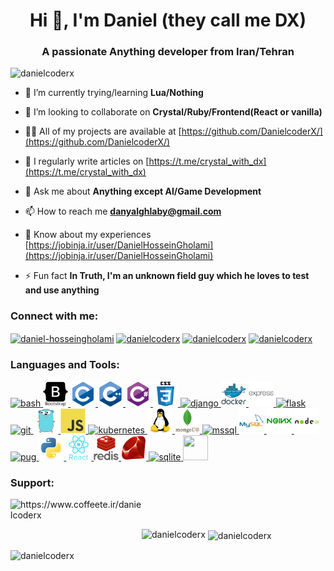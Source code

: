 <h1 align="center">Hi 👋, I'm Daniel (they call me DX)</h1>
<h3 align="center">A passionate Anything developer from Iran/Tehran</h3>

<p align="left"> <img src="https://komarev.com/ghpvc/?username=danielcoderx&label=Profile%20views&color=0e75b6&style=flat" alt="danielcoderx" /> </p>

- 🌱 I’m currently trying/learning **Lua/Nothing**

- 👯 I’m looking to collaborate on **Crystal/Ruby/Frontend(React or vanilla)**

- 👨‍💻 All of my projects are available at [https://github.com/DanielcoderX/](https://github.com/DanielcoderX/)

- 📝 I regularly write articles on [https://t.me/crystal_with_dx](https://t.me/crystal_with_dx)

- 💬 Ask me about **Anything except AI/Game Development**

- 📫 How to reach me **danyalghlaby@gmail.com**

- 📄 Know about my experiences [https://jobinja.ir/user/DanielHosseinGholami](https://jobinja.ir/user/DanielHosseinGholami)

- ⚡ Fun fact **In Truth, I'm an unknown field guy which he loves to test and use anything**

<h3 align="left">Connect with me:</h3>
<p align="left">
<a href="https://linkedin.com/in/daniel-hosseingholami" target="blank"><img align="center" src="https://raw.githubusercontent.com/rahuldkjain/github-profile-readme-generator/master/src/images/icons/Social/linked-in-alt.svg" alt="daniel-hosseingholami" height="30" width="40" /></a>
<a href="https://instagram.com/danielcoderx" target="blank"><img align="center" src="https://raw.githubusercontent.com/rahuldkjain/github-profile-readme-generator/master/src/images/icons/Social/instagram.svg" alt="danielcoderx" height="30" width="40" /></a>
<a href="https://www.leetcode.com/danielcoderx" target="blank"><img align="center" src="https://raw.githubusercontent.com/rahuldkjain/github-profile-readme-generator/master/src/images/icons/Social/leet-code.svg" alt="danielcoderx" height="30" width="40" /></a>
<a href="https://t.me/danielcoderx" target="blank"><img align="center" src="https://upload.wikimedia.org/wikipedia/commons/8/83/Telegram_2019_Logo.svg" alt="danielcoderx" width="40" height="30" ></a>
</p>

<h3 align="left">Languages and Tools:</h3>
<p align="left"> <a href="https://www.gnu.org/software/bash/" target="_blank" rel="noreferrer"> <img src="https://www.vectorlogo.zone/logos/gnu_bash/gnu_bash-icon.svg" alt="bash" width="40" height="40"/> </a> <a href="https://getbootstrap.com" target="_blank" rel="noreferrer"> <img src="https://raw.githubusercontent.com/devicons/devicon/master/icons/bootstrap/bootstrap-plain-wordmark.svg" alt="bootstrap" width="40" height="40"/> </a> <a href="https://www.cprogramming.com/" target="_blank" rel="noreferrer"> <img src="https://raw.githubusercontent.com/devicons/devicon/master/icons/c/c-original.svg" alt="c" width="40" height="40"/> </a> <a href="https://www.w3schools.com/cpp/" target="_blank" rel="noreferrer"> <img src="https://raw.githubusercontent.com/devicons/devicon/master/icons/cplusplus/cplusplus-original.svg" alt="cplusplus" width="40" height="40"/> </a> <a href="https://www.w3schools.com/cs/" target="_blank" rel="noreferrer"> <img src="https://raw.githubusercontent.com/devicons/devicon/master/icons/csharp/csharp-original.svg" alt="csharp" width="40" height="40"/> </a> <a href="https://www.w3schools.com/css/" target="_blank" rel="noreferrer"> <img src="https://raw.githubusercontent.com/devicons/devicon/master/icons/css3/css3-original-wordmark.svg" alt="css3" width="40" height="40"/> </a> <a href="https://www.djangoproject.com/" target="_blank" rel="noreferrer"> <img src="https://cdn.worldvectorlogo.com/logos/django.svg" alt="django" width="40" height="40"/> </a> <a href="https://www.docker.com/" target="_blank" rel="noreferrer"> <img src="https://raw.githubusercontent.com/devicons/devicon/master/icons/docker/docker-original-wordmark.svg" alt="docker" width="40" height="40"/> </a> <a href="https://expressjs.com" target="_blank" rel="noreferrer"> <img src="https://raw.githubusercontent.com/devicons/devicon/master/icons/express/express-original-wordmark.svg" alt="express" width="40" height="40"/> </a> <a href="https://flask.palletsprojects.com/" target="_blank" rel="noreferrer"> <img src="https://www.vectorlogo.zone/logos/pocoo_flask/pocoo_flask-icon.svg" alt="flask" width="40" height="40"/> </a> <a href="https://git-scm.com/" target="_blank" rel="noreferrer"> <img src="https://www.vectorlogo.zone/logos/git-scm/git-scm-icon.svg" alt="git" width="40" height="40"/> </a> <a href="https://golang.org" target="_blank" rel="noreferrer"> <img src="https://raw.githubusercontent.com/devicons/devicon/master/icons/go/go-original.svg" alt="go" width="40" height="40"/> </a> <a href="https://developer.mozilla.org/en-US/docs/Web/JavaScript" target="_blank" rel="noreferrer"> <img src="https://raw.githubusercontent.com/devicons/devicon/master/icons/javascript/javascript-original.svg" alt="javascript" width="40" height="40"/> </a> <a href="https://kubernetes.io" target="_blank" rel="noreferrer"> <img src="https://www.vectorlogo.zone/logos/kubernetes/kubernetes-icon.svg" alt="kubernetes" width="40" height="40"/> </a> <a href="https://www.linux.org/" target="_blank" rel="noreferrer"> <img src="https://raw.githubusercontent.com/devicons/devicon/master/icons/linux/linux-original.svg" alt="linux" width="40" height="40"/> </a> <a href="https://www.mongodb.com/" target="_blank" rel="noreferrer"> <img src="https://raw.githubusercontent.com/devicons/devicon/master/icons/mongodb/mongodb-original-wordmark.svg" alt="mongodb" width="40" height="40"/> </a> <a href="https://www.microsoft.com/en-us/sql-server" target="_blank" rel="noreferrer"> <img src="https://www.svgrepo.com/show/303229/microsoft-sql-server-logo.svg" alt="mssql" width="40" height="40"/> </a> <a href="https://www.mysql.com/" target="_blank" rel="noreferrer"> <img src="https://raw.githubusercontent.com/devicons/devicon/master/icons/mysql/mysql-original-wordmark.svg" alt="mysql" width="40" height="40"/> </a> <a href="https://www.nginx.com" target="_blank" rel="noreferrer"> <img src="https://raw.githubusercontent.com/devicons/devicon/master/icons/nginx/nginx-original.svg" alt="nginx" width="40" height="40"/> </a> <a href="https://nodejs.org" target="_blank" rel="noreferrer"> <img src="https://raw.githubusercontent.com/devicons/devicon/master/icons/nodejs/nodejs-original-wordmark.svg" alt="nodejs" width="40" height="40"/> </a> <a href="https://pugjs.org" target="_blank" rel="noreferrer"> <img src="https://cdn.worldvectorlogo.com/logos/pug.svg" alt="pug" width="40" height="40"/> </a> <a href="https://www.python.org" target="_blank" rel="noreferrer"> <img src="https://raw.githubusercontent.com/devicons/devicon/master/icons/python/python-original.svg" alt="python" width="40" height="40"/> </a> <a href="https://reactjs.org/" target="_blank" rel="noreferrer"> <img src="https://raw.githubusercontent.com/devicons/devicon/master/icons/react/react-original-wordmark.svg" alt="react" width="40" height="40"/> </a> <a href="https://redis.io" target="_blank" rel="noreferrer"> <img src="https://raw.githubusercontent.com/devicons/devicon/master/icons/redis/redis-original-wordmark.svg" alt="redis" width="40" height="40"/> </a> <a href="https://www.ruby-lang.org/en/" target="_blank" rel="noreferrer"> <img src="https://raw.githubusercontent.com/devicons/devicon/master/icons/ruby/ruby-original.svg" alt="ruby" width="40" height="40"/> </a> <a href="https://www.sqlite.org/" target="_blank" rel="noreferrer"> <img src="https://www.vectorlogo.zone/logos/sqlite/sqlite-icon.svg" alt="sqlite" width="40" height="40"/> </a><a href="https://www.crystal-lang.org/" target="_blank" rel="noreferrer"><img src="https://cdn.jsdelivr.net/gh/devicons/devicon/icons/crystal/crystal-original.svg" width="40" height="40"/></a> </p>

<h3 align="left">Support:</h3>
<p><a href="https://www.coffeete.ir/danielcoderx"> <img align="left" src="https://cdn.buymeacoffee.com/buttons/v2/default-yellow.png" height="50" width="210" alt="https://www.coffeete.ir/danielcoderx" /></a></p><br><br>
<div>
	<p><img align="left" src="https://github-readme-stats.vercel.app/api/top-langs?username=danielcoderx&show_icons=true&locale=en&layout=compact" alt="danielcoderx" /></p>
	<p>&nbsp;<img align="center" src="https://github-readme-stats.vercel.app/api?username=danielcoderx&show_icons=true&locale=en" alt="danielcoderx" /></p>
	<p><img align="center" src="https://github-readme-streak-stats.herokuapp.com/?user=danielcoderx&" alt="danielcoderx" /></p>
</div>
